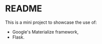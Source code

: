 # README

This is a mini project to showcase the use of:
- Google's Materialize framework,
- Flask.
